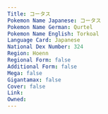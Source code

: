 ```yaml
---
﻿Title: コータス
Pokemon Name Japanese: コータス
Pokemon Name German: Qurtel
Pokemon Name English: Torkoal
Language Card: Japanese
National Dex Number: 324
Region: Hoenn
Regional Form: false
Additional Form: false
Mega: false
Gigantamax: false
Cover: false
Link: 
Owned: 
---
```


